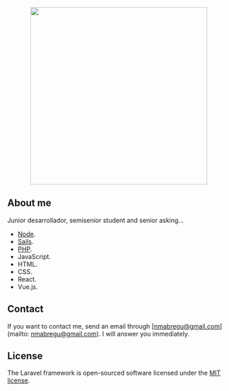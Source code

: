 <p align="center"><a href="#" target="_blank"><img src="https://avatars0.githubusercontent.com/u/2921276?s=460&u=cc3289e50e48284ef4370c388e4f4aa29186f466&v=4" width="400"></a></p>

## About me

Junior desarrollador, semisenior student and senior asking...

- [Node](https://github.com/mabregu/devflix).
- [Sails](https://github.com/mabregu/Tienda-de-fotos).
- [PHP](https://github.com/mabregu/campus).
- JavaScript.
- HTML.
- CSS.
- React.
- Vue.js.

## Contact

If you want to contact me, send an email through [nmabregu@gmail.com] (mailto: nmabregu@gmail.com). I will answer you immediately.

## License

The Laravel framework is open-sourced software licensed under the [MIT license](https://opensource.org/licenses/MIT).
